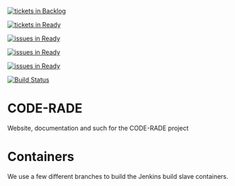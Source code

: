 [![tickets in Backlog](https://badge.waffle.io/AAROC/CODE-RADE.svg?label=backlog&title=backlog)](https://waffle.io/AAROC/CODE-RADE)

[![tickets in Ready](https://badge.waffle.io/AAROC/CODE-RADE.svg?label=ready&title=Ready)](https://waffle.io/AAROC/CODE-RADE)

[![issues in Ready](https://badge.waffle.io/AAROC/CODE-RADE.svg?label=in%20progress&title=In%20Progress)](https://waffle.io/AAROC/CODE-RADE)

[![issues in Ready](https://badge.waffle.io/AAROC/CODE-RADE.svg?label=passing&title=Passing)](https://waffle.io/AAROC/CODE-RADE)

[![issues in Ready](https://badge.waffle.io/AAROC/CODE-RADE.svg?label=delivery&title=Delivery)](https://waffle.io/AAROC/CODE-RADE)


[![Build Status](https://travis-ci.org/AAROC/CODE-RADE.svg?branch=u1404-buildslave)](https://travis-ci.org/AAROC/CODE-RADE)
# CODE-RADE
Website, documentation and such for the CODE-RADE project

# Containers

We use a few different branches to build the Jenkins build slave containers.
